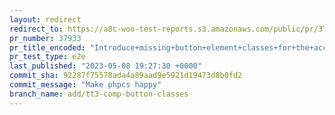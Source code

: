 ```yaml
---
layout: redirect
redirect_to: https://a8c-woo-test-reports.s3.amazonaws.com/public/pr/37933/e2e/index.html
pr_number: 37933
pr_title_encoded: "Introduce+missing+button+element+classes+for+the+account+orders+and+downloads"
pr_test_type: e2e
last_published: "2023-05-08 19:27:30 +0000"
commit_sha: 92287f75578ada4a89aad9e5921d19473d8b0fd2
commit_message: "Make phpcs happy"
branch_name: add/tt3-comp-button-classes
---
```

